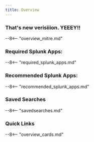 ```yaml
---
title: Overview
---
```


### That's new verisiiion. YEEEY!!

--8<-- "overview_mitre.md"

### Required Splunk Apps:
--8<-- "required_splunk_apps.md"

### Recommended Splunk Apps:
--8<-- "recommended_splunk_apps.md"

### Saved Searches
--8<-- "savedsearches.md"

### Quick Links

--8<-- "overview_cards.md"
